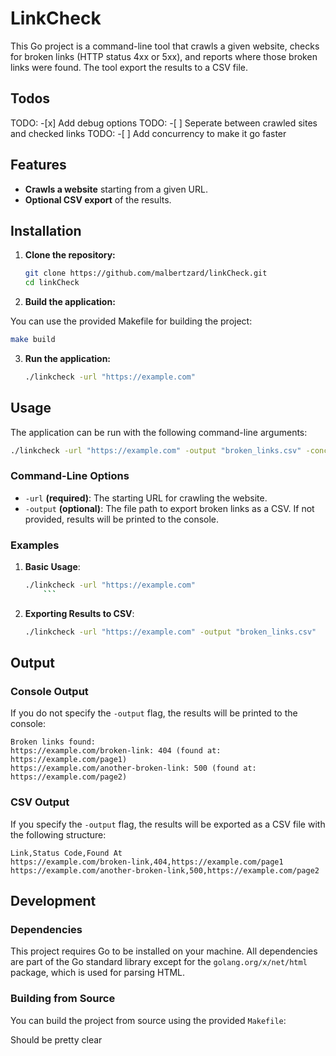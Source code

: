 # LinkCheck

This Go project is a command-line tool that crawls a given website, checks for broken links (HTTP status 4xx or 5xx), and reports where those broken links were found. The tool export the results to a CSV file.

## Todos
TODO: -[x] Add debug options 
TODO: -[ ] Seperate between crawled sites and checked links
TODO: -[ ] Add concurrency to make it go faster

## Features

- **Crawls a website** starting from a given URL.
- **Optional CSV export** of the results.

## Installation

1. **Clone the repository:**

   ```bash
   git clone https://github.com/malbertzard/linkCheck.git
   cd linkCheck
   ```

2. **Build the application:**

You can use the provided Makefile for building the project:

   ```bash
   make build
   ```

3. **Run the application:**

   ```bash
   ./linkcheck -url "https://example.com"
   ```

## Usage

The application can be run with the following command-line arguments:

```bash
./linkcheck -url "https://example.com" -output "broken_links.csv" -concurrency 20
```

### Command-Line Options

- `-url` **(required)**: The starting URL for crawling the website.
- `-output` **(optional)**: The file path to export broken links as a CSV. If not provided, results will be printed to the console.

### Examples

1. **Basic Usage**:
   ```bash
   ./linkcheck -url "https://example.com"
	   ```

2. **Exporting Results to CSV**:
   ```bash
   ./linkcheck -url "https://example.com" -output "broken_links.csv"
   ```

## Output

### Console Output

If you do not specify the `-output` flag, the results will be printed to the console:

```plaintext
Broken links found:
https://example.com/broken-link: 404 (found at: https://example.com/page1)
https://example.com/another-broken-link: 500 (found at: https://example.com/page2)
```

### CSV Output

If you specify the `-output` flag, the results will be exported as a CSV file with the following structure:

```csv
Link,Status Code,Found At
https://example.com/broken-link,404,https://example.com/page1
https://example.com/another-broken-link,500,https://example.com/page2
```

## Development

### Dependencies

This project requires Go to be installed on your machine. All dependencies are part of the Go standard library except for the `golang.org/x/net/html` package, which is used for parsing HTML.

### Building from Source

You can build the project from source using the provided `Makefile`:

Should be pretty clear
